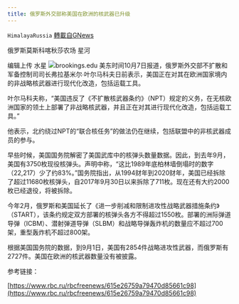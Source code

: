 ```yaml
---
title: 俄罗斯外交部称美国在欧洲的核武器已升级
---
```

`HimalayaRussia` [轉載自GNews](https://gnews.org/zh-hans/1579624/)

俄罗斯莫斯科喀秋莎农场 星河

编辑上传 水星
![](https://assets.gnews.org/wp-content/uploads/2021/10/R-scaled.jpg)brookings.edu
美东时间10月7日报道，俄罗斯外交部不扩散和军备控制司司长弗拉基米尔∙叶尔马科夫日前表示，美国正在对其在欧洲国家境内的非战略核武器进行现代化改造，包括运载工具。

叶尔马科夫称，“美国违反了《不扩散核武器条约》（NPT）规定的义务，在无核欧洲国家的领土上部署了非战略核武器，并且正在对其进行现代化改造，包括运载工具。”

他表示，北约绕过NPT的“联合核任务”的做法仍在继续，包括联盟中的非核武器成员的参与。

早些时候，美国国务院解密了美国武库中的核弹头数量数据。因此，到去年9月，美国有3750枚现役核弹头。声明中称，“这比1989年底柏林墙倒塌时的数字（22,217）少了约83%。”国务院指出，从1994财年到2020财年，美国已经拆除了超过11680枚核弹头，自2017年9月30日以来拆除了711枚。现在还有大约2000枚已经退役，将被拆除。

今年2月，俄罗斯和美国延长了《进一步削减和限制进攻性战略武器措施条约》（START），该条约规定双方部署的核弹头各方不得超过1550枚。部署的洲际弹道导弹（ICBM）、潜射弹道导弹（SLBM）和战略导弹轰炸机的数量应不超过700架，重型轰炸机不超过800架。

根据美国国务院的数据，到9月1日，美国有2854件战略进攻性武器，而俄罗斯有2727件。美国在欧洲的核武器数量没有被披露。

参考链接：

[https://www.rbc.ru/rbcfreenews/615e26759a79470d85661c98](https://www.rbc.ru/rbcfreenews/615e26759a79470d85661c98)
